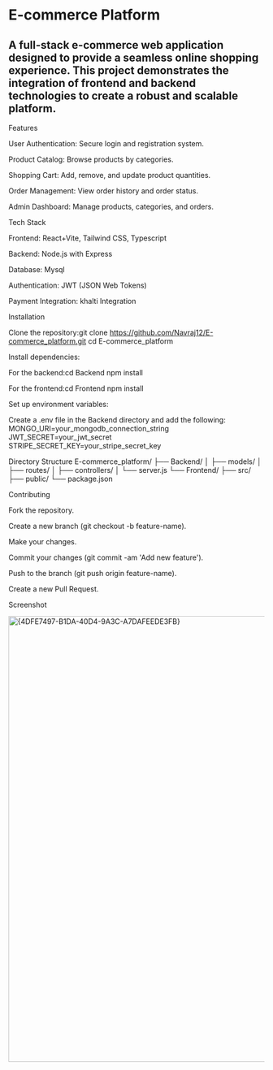 <h1>E-commerce Platform</h1>

<h2> A full-stack e-commerce web application designed to provide a seamless online shopping experience. This project demonstrates the integration of frontend and backend technologies to create a robust and scalable platform. </h2>

Features

User Authentication: Secure login and registration system.

Product Catalog: Browse products by categories.

Shopping Cart: Add, remove, and update product quantities.

Order Management: View order history and order status.

Admin Dashboard: Manage products, categories, and orders.

Tech Stack

Frontend: React+Vite, Tailwind CSS, Typescript

Backend: Node.js with Express

Database: Mysql

Authentication: JWT (JSON Web Tokens)

Payment Integration: khalti Integration


Installation

Clone the repository:git clone https://github.com/Navraj12/E-commerce_platform.git
cd E-commerce_platform

Install dependencies:

For the backend:cd Backend
npm install

For the frontend:cd Frontend
npm install

Set up environment variables:

Create a .env file in the Backend directory and add the following:
MONGO_URI=your_mongodb_connection_string
JWT_SECRET=your_jwt_secret
STRIPE_SECRET_KEY=your_stripe_secret_key

Directory Structure
E-commerce_platform/
├── Backend/
│   ├── models/
│   ├── routes/
│   ├── controllers/
│   └── server.js
└── Frontend/
    ├── src/
    ├── public/
    └── package.json

Contributing

Fork the repository.

Create a new branch (git checkout -b feature-name).

Make your changes.

Commit your changes (git commit -am 'Add new feature').

Push to the branch (git push origin feature-name).

Create a new Pull Request.

Screenshot 

<img width="1825" height="878" alt="{4DFE7497-B1DA-40D4-9A3C-A7DAFEEDE3FB}" src="https://github.com/user-attachments/assets/0e4f27f6-06a0-4cf0-b17a-c5cb86010663" />





























